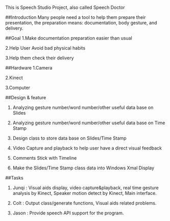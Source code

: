 This is Speech Studio Project, also called Speech Doctor

##Introduction
Many people need a tool to help them prepare their presentation, the preparation means: documentation, body gesture, and delivery.

##Goal
1.Make documentation preparation easier than usual

2.Help User Avoid bad physical habits

3.Help them check their delivery

##Hardware
1.Camera

2.Kinect

3.Computer

##Design & feature

1. Analyzing gesture number/word number/other useful data base on Slides

2. Analyzing gesture number/word number/other useful data base on Time Stamp

3. Design class to store data base on Slides/Time Stamp

4. Video Capture and playback to help user have a direct visual feedback

5. Comments Stick with Timeline

6. Make the Slides/Time Stamp class data into Windows Xmal Display

##Tasks

1. Junqi : Visual aids display, video capture&playback, real time gesture analysis by Kinect, Speaker motion detect by Kinect, Main interface.

2. Colt : Output class/generate functions, Visual aids related problems.

3. Jason : Provide speech API support for the program. 





